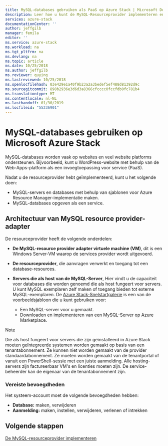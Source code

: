```yaml
---
title: MySQL-databases gebruiken als PaaS op Azure Stack | Microsoft Docs
description: Leer hoe u kunt de MySQL-Resourceprovider implementeren en MySQL-databases opgeven als een service in Azure Stack.
services: azure-stack
documentationCenter: ''
author: jeffgilb
manager: femila
editor: ''
ms.service: azure-stack
ms.workload: na
ms.tgt_pltfrm: na
ms.devlang: na
ms.topic: article
ms.date: 10/25/2018
ms.author: jeffgilb
ms.reviewer: quying
ms.lastreviewed: 10/25/2018
ms.openlocfilehash: 03e429e1a40f9b23a2a3bedef5ef488d81392d9c
ms.sourcegitcommit: 898b2936e3d6d3a8366cfcccc0fccfdb0fc781b4
ms.translationtype: MT
ms.contentlocale: nl-NL
ms.lasthandoff: 01/30/2019
ms.locfileid: "55236901"
---
```

# <a name="use-mysql-databases-on-microsoft-azure-stack"></a>MySQL-databases gebruiken op Microsoft Azure Stack

MySQL-databases worden vaak op websites en veel website platforms ondersteunen. Bijvoorbeeld, kunt u WordPress-website met behulp van de Web-Apps-platform als een invoegtoepassing voor service (PaaS).

Nadat u de resourceprovider hebt geïmplementeerd, kunt u het volgende doen:

* MySQL-servers en databases met behulp van sjablonen voor Azure Resource Manager-implementatie maken.
* MySQL-databases opgeven als een service.  

## <a name="mysql-resource-provider-adapter-architecture"></a>Architectuur van MySQL resource provider-adapter

De resourceprovider heeft de volgende onderdelen:

* **De MySQL-resource provider adapter virtuele machine (VM)**, dit is een Windows Server-VM waarop de services provider wordt uitgevoerd.
* **De resourceprovider**, die aanvragen verwerkt en toegang tot een database-resources.
* **Servers die als host van de MySQL-Server**, Hier vindt u de capaciteit voor databases die worden genoemd die als host fungeert voor servers. U kunt MySQL exemplaren zelf maken of toegang bieden tot externe MySQL-exemplaren. De [Azure Stack-Snelstartgalerie](https://github.com/Azure/AzureStack-QuickStart-Templates/tree/master/mysql-standalone-server-windows) is een van de voorbeeldsjabloon die u kunt gebruiken voor:

  * Een MySQL-server voor u gemaakt.
  * Downloaden en implementeren van een MySQL-Server op Azure Marketplace.

> [!NOTE]
> Die als host fungeert voor servers die zijn geïnstalleerd in Azure Stack moeten geïntegreerde systemen worden gemaakt op basis van een tenantabonnement. Ze kunnen niet worden gemaakt van de provider standaardabonnement. Ze moeten worden gemaakt van de tenantportal of vanuit een PowerShell-sessie met een juiste aanmelding. Alle hosting-servers zijn factureerbaar VM's en licenties moeten zijn. De service-beheerder kan de eigenaar van de tenantabonnement zijn.

### <a name="required-privileges"></a>Vereiste bevoegdheden

Het systeem-account moet de volgende bevoegdheden hebben:

* **Database:** maken, verwijderen
* **Aanmelding:** maken, instellen, verwijderen, verlenen of intrekken  

## <a name="next-steps"></a>Volgende stappen

[De MySQL-resourceprovider implementeren](azure-stack-mysql-resource-provider-deploy.md)
